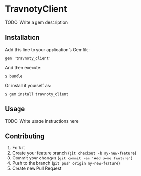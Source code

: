 # TravnotyClient

TODO: Write a gem description

## Installation

Add this line to your application's Gemfile:

    gem 'travnoty_client'

And then execute:

    $ bundle

Or install it yourself as:

    $ gem install travnoty_client

## Usage

TODO: Write usage instructions here

## Contributing

1. Fork it
2. Create your feature branch (`git checkout -b my-new-feature`)
3. Commit your changes (`git commit -am 'Add some feature'`)
4. Push to the branch (`git push origin my-new-feature`)
5. Create new Pull Request
